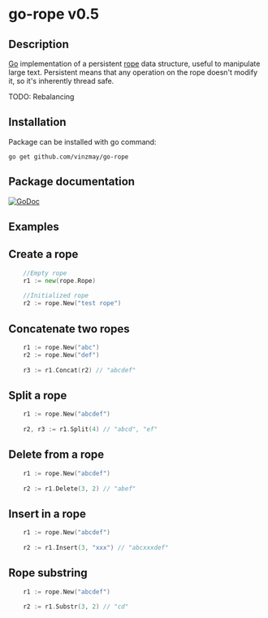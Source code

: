 go-rope v0.5
============

Description
-----------

[Go](http://www.golang.org) implementation of a persistent [rope](http://en.wikipedia.org/wiki/Rope_%28data_structure%29) data structure, useful to manipulate large text. Persistent means that any operation on the rope doesn't modify it, so it's inherently thread safe.

TODO: Rebalancing

Installation
------------

Package can be installed with go command:

	go get github.com/vinzmay/go-rope
	
Package documentation
---------------------
[![GoDoc](https://godoc.org/github.com/vinzmay/go-rope?status.svg)](https://godoc.org/github.com/vinzmay/go-rope)

Examples
--------

## Create a rope

```go
	//Empty rope
	r1 := new(rope.Rope)
	
	//Initialized rope
	r2 := rope.New("test rope")
```

## Concatenate two ropes

```go
	r1 := rope.New("abc")
	r2 := rope.New("def")
	
	r3 := r1.Concat(r2) // "abcdef"
```

## Split a rope

```go
	r1 := rope.New("abcdef")
	
	r2, r3 := r1.Split(4) // "abcd", "ef"
```

## Delete from a rope

```go
	r1 := rope.New("abcdef")
	
	r2 := r1.Delete(3, 2) // "abef"
```

## Insert in a rope

```go
	r1 := rope.New("abcdef")
	
	r2 := r1.Insert(3, "xxx") // "abcxxxdef"
```

## Rope substring

```go
	r1 := rope.New("abcdef")
	
	r2 := r1.Substr(3, 2) // "cd"
```
